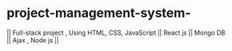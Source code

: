 # project-management-system-
|| Full-stack project , Using HTML, CSS, JavaScript || React js || Mongo DB || Ajax , Node js ||
